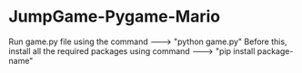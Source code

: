 # JumpGame-Pygame-Mario

Run game.py file using the command ---> "python game.py"
Before this, install all the required packages using command ---> "pip install package-name"
